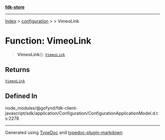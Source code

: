 [**fdk-store**](../../../README.md)
***

[Index](../../../API.md) > [configuration](../../README.md) > [<internal>](../README.md) > VimeoLink

# Function: VimeoLink

> **VimeoLink**(): [`VimeoLink`](../type-aliases/type-alias.VimeoLink.md)

## Returns

[`VimeoLink`](../type-aliases/type-alias.VimeoLink.md)

## Defined In

node\_modules/@gofynd/fdk-client-javascript/sdk/application/Configuration/ConfigurationApplicationModel.d.ts:2278

***
Generated using [TypeDoc](https://typedoc.org/) and [typedoc-plugin-markdown](https://www.npmjs.com/package/typedoc-plugin-markdown)
